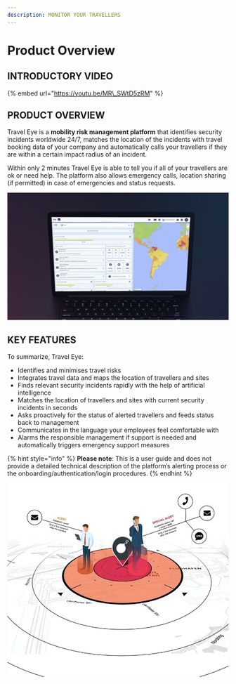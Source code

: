 ```yaml
---
description: MONITOR YOUR TRAVELLERS
---
```


# Product Overview

## INTRODUCTORY VIDEO

{% embed url="https://youtu.be/MR\_SWtD5zRM" %}

## PRODUCT OVERVIEW

Travel Eye is a **mobility risk management platform** that identifies security incidents worldwide 24/7, matches the location of the incidents with travel booking data of your company and automatically calls your travellers if they are within a certain impact radius of an incident.

Within only 2 minutes Travel Eye is able to tell you if all of your travellers are ok or need help. The platform also allows emergency calls, location sharing \(if permitted\) in case of emergencies and status requests.

![](.gitbook/assets/travel-eye-cover%20%286%29.JPG)

## KEY FEATURES

To summarize, Travel Eye:

* Identifies and minimises travel risks
* Integrates travel data and maps the location of travellers and sites 
* Finds relevant security incidents rapidly with the help of artificial intelligence
* Matches the location of travellers and sites with current security incidents in seconds
* Asks proactively for the status of alerted travellers and feeds status back to management
* Communicates in the language your employees feel comfortable with
* Alarms the responsible management if support is needed and automatically triggers emergency support measures



{% hint style="info" %}
**Please note**: This is a user guide and does not provide a detailed technical description of the platform’s alerting process or the onboarding/authentication/login procedures.
{% endhint %}

![](.gitbook/assets/splashscreen.jpg)

